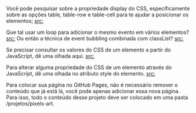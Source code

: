 Você pode pesquisar sobre a propriedade display do CSS, especificamente sobre as opções table, table-row e table-cell para te ajudar a posicionar os elementos;
[src:](https://stackoverflow.com/questions/29229523/how-and-why-to-use-display-table-cell-css)

Que tal usar um loop para adicionar o mesmo evento em vários elementos?
[src:](https://flaviocopes.com/how-to-add-event-listener-multiple-elements-javascript/)
 Ou então a técnica de event bubbling combinada com classList?
 [src:](https://gomakethings.com/attaching-multiple-elements-to-a-single-event-listener-in-vanilla-js/)

Se precisar consultar os valores do CSS de um elemento a partir do JavaScript, dê uma olhada aqui.
[src:](https://www.w3schools.com/jsref/jsref_getcomputedstyle.asp)

Para alterar alguma propriedade do CSS de um elemento através do JavaScript, dê uma olhada no atributo style do elemento.
[src:](https://www.w3schools.com/jsref/prop_style_backgroundcolor.asp)

Para colocar sua página no GitHub Pages, não é necessário remover o conteúdo que já está lá, você pode apenas adicionar essa nova página. Para isso, todo o conteúdo desse projeto deve ser colocado em uma pasta /projetos/pixels-art.